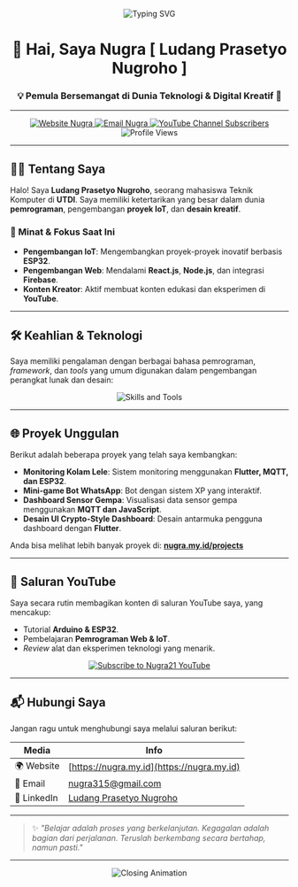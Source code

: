 <p align="center">
  <img src="https://readme-typing-svg.demolab.com?font=Fira+Code&duration=3000&pause=1000&color=FFA500&center=true&vCenter=true&width=435&lines=Halo%2C+Saya+Nugra21!;Programmer+%7C+IoT+Enthusiast+%7C+Tech+Creator" alt="Typing SVG" />
</p>

<h1 align="center">👋 Hai, Saya Nugra [ Ludang Prasetyo Nugroho ]</h1>
<h3 align="center">💡 Pemula Bersemangat di Dunia Teknologi & Digital Kreatif 🚀</h3>

---

<p align="center">
  <a href="https://nugra.my.id" target="_blank">
    <img src="https://img.shields.io/badge/Website-nugra.my.id-orange?style=for-the-badge&logo=firefox" alt="Website Nugra" />
  </a>
  <a href="mailto:nugra315@gmail.com">
    <img src="https://img.shields.io/badge/Email-Kontak%20Saya-red?style=for-the-badge&logo=gmail" alt="Email Nugra" />
  </a>
  <a href="https://www.youtube.com/@nugra21" target="_blank">
    <img src="https://img.shields.io/youtube/channel/subscribers/UCnugra21fakeid?style=for-the-badge&label=YouTube&logo=youtube&color=red" alt="YouTube Channel Subscribers" />
  </a>
  <img src="https://komarev.com/ghpvc/?username=nugra21&label=Profile%20views&color=0e75b6&style=for-the-badge" alt="Profile Views"/>
</p>

---

## 👨‍💻 Tentang Saya

Halo! Saya **Ludang Prasetyo Nugroho**, seorang mahasiswa Teknik Komputer di **UTDI**. Saya memiliki ketertarikan yang besar dalam dunia **pemrograman**, pengembangan **proyek IoT**, dan **desain kreatif**.

### 🎯 Minat & Fokus Saat Ini
* **Pengembangan IoT**: Mengembangkan proyek-proyek inovatif berbasis **ESP32**.
* **Pengembangan Web**: Mendalami **React.js**, **Node.js**, dan integrasi **Firebase**.
* **Konten Kreator**: Aktif membuat konten edukasi dan eksperimen di **YouTube**.

---

## 🛠️ Keahlian & Teknologi

Saya memiliki pengalaman dengan berbagai bahasa pemrograman, *framework*, dan *tools* yang umum digunakan dalam pengembangan perangkat lunak dan desain:

<p align="center">
  <img src="https://skillicons.dev/icons?i=arduino,cpp,python,java,javascript,html,css,php,nodejs,react,dart,flutter,mysql,firebase,git,docker,figma,illustrator,latex,unity&perline=9" alt="Skills and Tools" />
</p>

---

## 🌐 Proyek Unggulan

Berikut adalah beberapa proyek yang telah saya kembangkan:

* **Monitoring Kolam Lele**: Sistem monitoring menggunakan **Flutter, MQTT, dan ESP32**.
* **Mini-game Bot WhatsApp**: Bot dengan sistem XP yang interaktif.
* **Dashboard Sensor Gempa**: Visualisasi data sensor gempa menggunakan **MQTT dan JavaScript**.
* **Desain UI Crypto-Style Dashboard**: Desain antarmuka pengguna dashboard dengan **Flutter**.

Anda bisa melihat lebih banyak proyek di: [**nugra.my.id/projects**](https://nugra.my.id/projects)

---

## 🎥 Saluran YouTube

Saya secara rutin membagikan konten di saluran YouTube saya, yang mencakup:

* Tutorial **Arduino & ESP32**.
* Pembelajaran **Pemrograman Web & IoT**.
* *Review* alat dan eksperimen teknologi yang menarik.

<p align="center">
  <a href="https://www.youtube.com/@nugra21" target="_blank">
    <img src="https://img.shields.io/badge/Subscribe--nugra21-red?style=for-the-badge&logo=youtube" alt="Subscribe to Nugra21 YouTube" />
  </a>
</p>

---

## 📬 Hubungi Saya

Jangan ragu untuk menghubungi saya melalui saluran berikut:

| Media     | Info                                         |
|-----------|----------------------------------------------|
| 🌍 Website | [https://nugra.my.id](https://nugra.my.id)   |
| 📧 Email   | [nugra315@gmail.com](mailto:nugra315@gmail.com) |
| 🔗 LinkedIn| [Ludang Prasetyo Nugroho](https://www.linkedin.com/in/ludang-prasetyo-4773b6361) |

---

> ✨ *"Belajar adalah proses yang berkelanjutan. Kegagalan adalah bagian dari perjalanan. Teruslah berkembang secara bertahap, namun pasti."*

---

<p align="center">
  <img src="https://readme-typing-svg.demolab.com/?font=Fira+Code&size=20&pause=1000&color=FFA500&center=true&vCenter=true&width=500&lines=Selamat+Datang+di+Profil+Saya!;Saya+Suka+Ngoding+dan+Eksperimen+IoT;Mari+Berbagi+Ilmu+dan+Proyek!" alt="Closing Animation" />
</p>